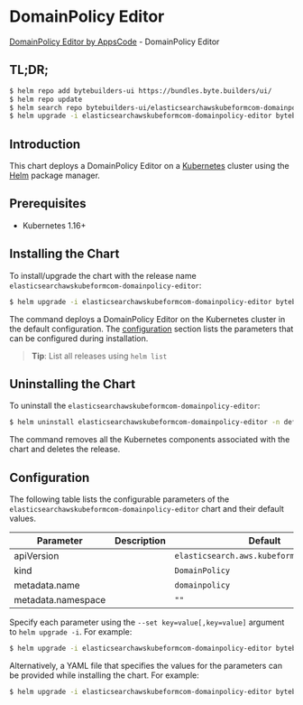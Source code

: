 # DomainPolicy Editor

[DomainPolicy Editor by AppsCode](https://byte.builders) - DomainPolicy Editor

## TL;DR;

```bash
$ helm repo add bytebuilders-ui https://bundles.byte.builders/ui/
$ helm repo update
$ helm search repo bytebuilders-ui/elasticsearchawskubeformcom-domainpolicy-editor --version=v0.4.18
$ helm upgrade -i elasticsearchawskubeformcom-domainpolicy-editor bytebuilders-ui/elasticsearchawskubeformcom-domainpolicy-editor -n default --create-namespace --version=v0.4.18
```

## Introduction

This chart deploys a DomainPolicy Editor on a [Kubernetes](http://kubernetes.io) cluster using the [Helm](https://helm.sh) package manager.

## Prerequisites

- Kubernetes 1.16+

## Installing the Chart

To install/upgrade the chart with the release name `elasticsearchawskubeformcom-domainpolicy-editor`:

```bash
$ helm upgrade -i elasticsearchawskubeformcom-domainpolicy-editor bytebuilders-ui/elasticsearchawskubeformcom-domainpolicy-editor -n default --create-namespace --version=v0.4.18
```

The command deploys a DomainPolicy Editor on the Kubernetes cluster in the default configuration. The [configuration](#configuration) section lists the parameters that can be configured during installation.

> **Tip**: List all releases using `helm list`

## Uninstalling the Chart

To uninstall the `elasticsearchawskubeformcom-domainpolicy-editor`:

```bash
$ helm uninstall elasticsearchawskubeformcom-domainpolicy-editor -n default
```

The command removes all the Kubernetes components associated with the chart and deletes the release.

## Configuration

The following table lists the configurable parameters of the `elasticsearchawskubeformcom-domainpolicy-editor` chart and their default values.

|     Parameter      | Description |                       Default                        |
|--------------------|-------------|------------------------------------------------------|
| apiVersion         |             | <code>elasticsearch.aws.kubeform.com/v1alpha1</code> |
| kind               |             | <code>DomainPolicy</code>                            |
| metadata.name      |             | <code>domainpolicy</code>                            |
| metadata.namespace |             | <code>""</code>                                      |


Specify each parameter using the `--set key=value[,key=value]` argument to `helm upgrade -i`. For example:

```bash
$ helm upgrade -i elasticsearchawskubeformcom-domainpolicy-editor bytebuilders-ui/elasticsearchawskubeformcom-domainpolicy-editor -n default --create-namespace --version=v0.4.18 --set apiVersion=elasticsearch.aws.kubeform.com/v1alpha1
```

Alternatively, a YAML file that specifies the values for the parameters can be provided while
installing the chart. For example:

```bash
$ helm upgrade -i elasticsearchawskubeformcom-domainpolicy-editor bytebuilders-ui/elasticsearchawskubeformcom-domainpolicy-editor -n default --create-namespace --version=v0.4.18 --values values.yaml
```
